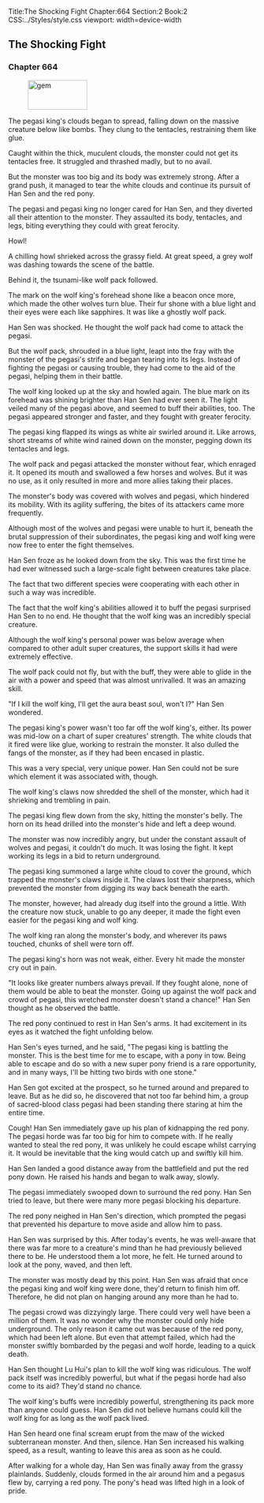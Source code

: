 Title:The Shocking Fight 
Chapter:664 
Section:2 
Book:2 
CSS:../Styles/style.css 
viewport: width=device-width
  
## The Shocking Fight
### Chapter 664 
<figure>
	<img src="../Images/gem.gif" alt="gem" id="gem" width="120" height="60" />
</figure>
  

  
  The pegasi king's clouds began to spread, falling down on the massive creature below like bombs. They clung to the tentacles, restraining them like glue.

Caught within the thick, muculent clouds, the monster could not get its tentacles free. It struggled and thrashed madly, but to no avail.

But the monster was too big and its body was extremely strong. After a grand push, it managed to tear the white clouds and continue its pursuit of Han Sen and the red pony.

The pegasi and pegasi king no longer cared for Han Sen, and they diverted all their attention to the monster. They assaulted its body, tentacles, and legs, biting everything they could with great ferocity.

Howl!

A chilling howl shrieked across the grassy field. At great speed, a grey wolf was dashing towards the scene of the battle.

Behind it, the tsunami-like wolf pack followed.

The mark on the wolf king's forehead shone like a beacon once more, which made the other wolves turn blue. Their fur shone with a blue light and their eyes were each like sapphires. It was like a ghostly wolf pack.

Han Sen was shocked. He thought the wolf pack had come to attack the pegasi.

But the wolf pack, shrouded in a blue light, leapt into the fray with the monster of the pegasi's strife and began tearing into its legs. Instead of fighting the pegasi or causing trouble, they had come to the aid of the pegasi, helping them in their battle.

The wolf king looked up at the sky and howled again. The blue mark on its forehead was shining brighter than Han Sen had ever seen it. The light veiled many of the pegasi above, and seemed to buff their abilities, too. The pegasi appeared stronger and faster, and they fought with greater ferocity.

The pegasi king flapped its wings as white air swirled around it. Like arrows, short streams of white wind rained down on the monster, pegging down its tentacles and legs.

The wolf pack and pegasi attacked the monster without fear, which enraged it. It opened its mouth and swallowed a few horses and wolves. But it was no use, as it only resulted in more and more allies taking their places.

The monster's body was covered with wolves and pegasi, which hindered its mobility. With its agility suffering, the bites of its attackers came more frequently.

Although most of the wolves and pegasi were unable to hurt it, beneath the brutal suppression of their subordinates, the pegasi king and wolf king were now free to enter the fight themselves.

Han Sen froze as he looked down from the sky. This was the first time he had ever witnessed such a large-scale fight between creatures take place.

The fact that two different species were cooperating with each other in such a way was incredible.

The fact that the wolf king's abilities allowed it to buff the pegasi surprised Han Sen to no end. He thought that the wolf king was an incredibly special creature.

Although the wolf king's personal power was below average when compared to other adult super creatures, the support skills it had were extremely effective.

The wolf pack could not fly, but with the buff, they were able to glide in the air with a power and speed that was almost unrivalled. It was an amazing skill.

"If I kill the wolf king, I'll get the aura beast soul, won't I?" Han Sen wondered.

The pegasi king's power wasn't too far off the wolf king's, either. Its power was mid-low on a chart of super creatures' strength. The white clouds that it fired were like glue, working to restrain the monster. It also dulled the fangs of the monster, as if they had been encased in plastic.

This was a very special, very unique power. Han Sen could not be sure which element it was associated with, though.

The wolf king's claws now shredded the shell of the monster, which had it shrieking and trembling in pain.

The pegasi king flew down from the sky, hitting the monster's belly. The horn on its head drilled into the monster's hide and left a deep wound.

The monster was now incredibly angry, but under the constant assault of wolves and pegasi, it couldn't do much. It was losing the fight. It kept working its legs in a bid to return underground.

The pegasi king summoned a large white cloud to cover the ground, which trapped the monster's claws inside it. The claws lost their sharpness, which prevented the monster from digging its way back beneath the earth.

The monster, however, had already dug itself into the ground a little. With the creature now stuck, unable to go any deeper, it made the fight even easier for the pegasi king and wolf king.

The wolf king ran along the monster's body, and wherever its paws touched, chunks of shell were torn off.

The pegasi king's horn was not weak, either. Every hit made the monster cry out in pain.

"It looks like greater numbers always prevail. If they fought alone, none of them would be able to beat the monster. Going up against the wolf pack and crowd of pegasi, this wretched monster doesn't stand a chance!" Han Sen thought as he observed the battle.

The red pony continued to rest in Han Sen's arms. It had excitement in its eyes as it watched the fight unfolding below.

Han Sen's eyes turned, and he said, "The pegasi king is battling the monster. This is the best time for me to escape, with a pony in tow. Being able to escape and do so with a new super pony friend is a rare opportunity, and in many ways, I'll be hitting two birds with one stone."

Han Sen got excited at the prospect, so he turned around and prepared to leave. But as he did so, he discovered that not too far behind him, a group of sacred-blood class pegasi had been standing there staring at him the entire time.

Cough! Han Sen immediately gave up his plan of kidnapping the red pony. The pegasi horde was far too big for him to compete with. If he really wanted to steal the red pony, it was unlikely he could escape whilst carrying it. It would be inevitable that the king would catch up and swiftly kill him.

Han Sen landed a good distance away from the battlefield and put the red pony down. He raised his hands and began to walk away, slowly.

The pegasi immediately swooped down to surround the red pony. Han Sen tried to leave, but there were many more pegasi blocking his departure.

The red pony neighed in Han Sen's direction, which prompted the pegasi that prevented his departure to move aside and allow him to pass.

Han Sen was surprised by this. After today's events, he was well-aware that there was far more to a creature's mind than he had previously believed there to be. He understood them a lot more, he felt. He turned around to look at the pony, waved, and then left.

The monster was mostly dead by this point. Han Sen was afraid that once the pegasi king and wolf king were done, they'd return to finish him off. Therefore, he did not plan on hanging around any more than he had to.

The pegasi crowd was dizzyingly large. There could very well have been a million of them. It was no wonder why the monster could only hide underground. The only reason it came out was because of the red pony, which had been left alone. But even that attempt failed, which had the monster swiftly bombarded by the pegasi and wolf horde, leading to a quick death.

Han Sen thought Lu Hui's plan to kill the wolf king was ridiculous. The wolf pack itself was incredibly powerful, but what if the pegasi horde had also come to its aid? They'd stand no chance.

The wolf king's buffs were incredibly powerful, strengthening its pack more than anyone could guess. Han Sen did not believe humans could kill the wolf king for as long as the wolf pack lived.

Han Sen heard one final scream erupt from the maw of the wicked subterranean monster. And then, silence. Han Sen increased his walking speed, as a result, wanting to leave this area as soon as he could.

After walking for a whole day, Han Sen was finally away from the grassy plainlands. Suddenly, clouds formed in the air around him and a pegasus flew by, carrying a red pony. The pony's head was lifted high in a look of pride.
